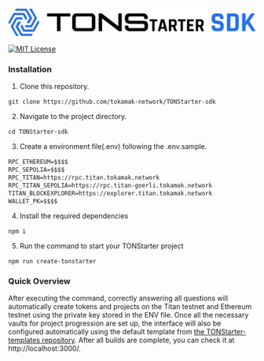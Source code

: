 ![](./TONStrater_SDK_BI.png)

[![MIT License](https://img.shields.io/badge/License-MIT-green.svg)](https://choosealicense.com/licenses/mit/)

### Installation

1.  Clone this repository.

```
git clone https://github.com/tokamak-network/TONStarter-sdk
```

2. Navigate to the project directory.

```
cd TONStarter-sdk
```

3. Create a environment file(.env) following the .env.sample.

```
RPC_ETHEREUM=$$$$
RPC_SEPOLIA=$$$$
RPC_TITAN=https://rpc.titan.tokamak.network
RPC_TITAN_SEPOLIA=https://rpc.titan-goerli.tokamak.network
TITAN_BLOCKEXPLORER=https://explorer.titan.tokamak.network
WALLET_PK=$$$$
```

4. Install the required dependencies

```
npm i
```

5. Run the command to start your TONStarter project

```
npm run create-tonstarter
```

### Quick Overview

After executing the command, correctly answering all questions will automatically create tokens and projects on the Titan testnet and Ethereum testnet using the private key stored in the ENV file. Once all the necessary vaults for project progression are set up, the interface will also be configured automatically using the default template from [the TONStarter-templates repository]("https://github.com/tokamak-network/TONStarter-templates"). After all builds are complete, you can check it at http://localhost:3000/.
